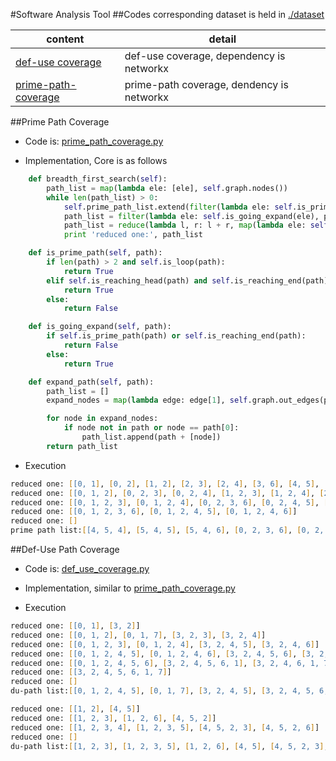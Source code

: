 #Software Analysis Tool
##Codes
corresponding dataset is held in [./dataset](./dataset)

content | detail
--- | ---
[def-use coverage](./def_use_coverage.py) | def-use coverage, dependency is networkx
[prime-path-coverage](./prime_path_coverage.py) | prime-path coverage, dendency is networkx

##Prime Path Coverage
- Code is: [prime_path_coverage.py](prime_path_coverage.py)

- Implementation, Core is as follows

```python
    def breadth_first_search(self):
        path_list = map(lambda ele: [ele], self.graph.nodes())
        while len(path_list) > 0:
            self.prime_path_list.extend(filter(lambda ele: self.is_prime_path(ele), path_list))
            path_list = filter(lambda ele: self.is_going_expand(ele), path_list)
            path_list = reduce(lambda l, r: l + r, map(lambda ele: self.expand_path(ele), path_list), [])
            print 'reduced one:', path_list
```

```python
    def is_prime_path(self, path):
        if len(path) > 2 and self.is_loop(path):
            return True
        elif self.is_reaching_head(path) and self.is_reaching_end(path):
            return True
        else:
            return False
```

```python
    def is_going_expand(self, path):
        if self.is_prime_path(path) or self.is_reaching_end(path):
            return False
        else:
            return True
```

```python
    def expand_path(self, path):
        path_list = []
        expand_nodes = map(lambda edge: edge[1], self.graph.out_edges(path[-1]))

        for node in expand_nodes:
            if node not in path or node == path[0]:
                path_list.append(path + [node])
        return path_list
```

- Execution 

```zsh
reduced one: [[0, 1], [0, 2], [1, 2], [2, 3], [2, 4], [3, 6], [4, 5], [4, 6], [5, 4]]
reduced one: [[0, 1, 2], [0, 2, 3], [0, 2, 4], [1, 2, 3], [1, 2, 4], [2, 3, 6], [2, 4, 5], [2, 4, 6], [4, 5, 4], [5, 4, 5], [5, 4, 6]]
reduced one: [[0, 1, 2, 3], [0, 1, 2, 4], [0, 2, 3, 6], [0, 2, 4, 5], [0, 2, 4, 6], [1, 2, 3, 6], [1, 2, 4, 5], [1, 2, 4, 6]]
reduced one: [[0, 1, 2, 3, 6], [0, 1, 2, 4, 5], [0, 1, 2, 4, 6]]
reduced one: []
prime path list:[[4, 5, 4], [5, 4, 5], [5, 4, 6], [0, 2, 3, 6], [0, 2, 4, 5], [0, 2, 4, 6], [0, 1, 2, 3, 6], [0, 1, 2, 4, 5], [0, 1, 2, 4, 6]]
```

##Def-Use Path Coverage
- Code is: [def_use_coverage.py](def_use_coverage.py)

- Implementation, similar to [prime_path_coverage.py](prime_path_coverage.py)

- Execution

```zsh
reduced one: [[0, 1], [3, 2]]
reduced one: [[0, 1, 2], [0, 1, 7], [3, 2, 3], [3, 2, 4]]
reduced one: [[0, 1, 2, 3], [0, 1, 2, 4], [3, 2, 4, 5], [3, 2, 4, 6]]
reduced one: [[0, 1, 2, 4, 5], [0, 1, 2, 4, 6], [3, 2, 4, 5, 6], [3, 2, 4, 6, 1]]
reduced one: [[0, 1, 2, 4, 5, 6], [3, 2, 4, 5, 6, 1], [3, 2, 4, 6, 1, 7]]
reduced one: [[3, 2, 4, 5, 6, 1, 7]]
reduced one: []
du-path list:[[0, 1, 2, 4, 5], [0, 1, 7], [3, 2, 4, 5], [3, 2, 4, 5, 6, 1, 7], [3, 2, 4, 6, 1, 7]]

reduced one: [[1, 2], [4, 5]]
reduced one: [[1, 2, 3], [1, 2, 6], [4, 5, 2]]
reduced one: [[1, 2, 3, 4], [1, 2, 3, 5], [4, 5, 2, 3], [4, 5, 2, 6]]
reduced one: []
du-path list:[[1, 2, 3], [1, 2, 3, 5], [1, 2, 6], [4, 5], [4, 5, 2, 3], [4, 5, 2, 6]]
```